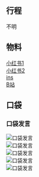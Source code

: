 ## 行程
不明

## 物料
[小红书1](http://www.xiaohongshu.com/discovery/item/615430f30000000021035855)<br>
[小红书2](http://www.xiaohongshu.com/discovery/item/61545289000000002103e0ce)<br>
[ins](https://www.instagram.com/p/CUZ4nMjF4HQ/?utm_source=ig_web_copy_link)<br>
[B站](https://www.bilibili.com/video/BV1r64y1871b)<br>
## 口袋
### 口袋发言
![口袋发言](./pocket48/imgs/messages1.jpeg)<br>
![口袋发言](./pocket48/imgs/messages2.jpeg)<br>
![口袋发言](./pocket48/imgs/P1.jpeg)<br>
![口袋发言](./pocket48/imgs/P2.jpeg)<br>
![口袋发言](./pocket48/imgs/P3.jpeg)<br>